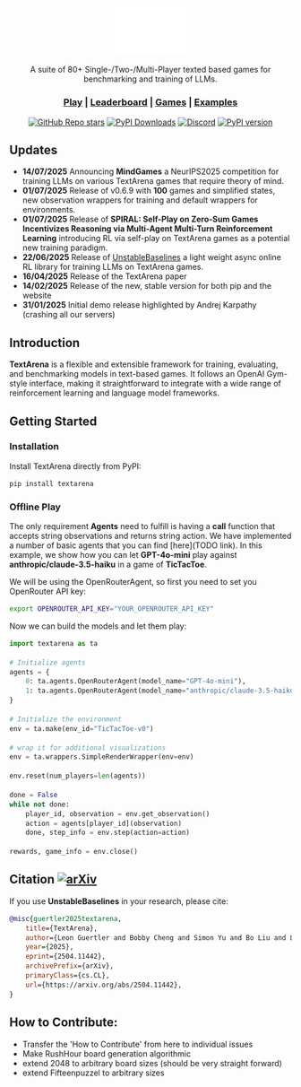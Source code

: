 <div align="center">
<picture>
  <source media="(prefers-color-scheme: light)" srcset="/docs/ta_black.svg">
  <img alt="TextArena logo" src="/docs/ta_white.svg" width="25%" height="25%">
</picture>
  
A suite of 80+ Single-/Two-/Multi-Player texted based games for benchmarking and training of LLMs.

<h3>

[Play](https://textarena.ai/play) | [Leaderboard](https://textarena.ai/leaderboard) | [Games](https://github.com/LeonGuertler/TextArena/blob/v0.6.9/textarena/envs/games/README.md) | [Examples](https://github.com/LeonGuertler/TextArena/examples)

</h3>

[![GitHub Repo stars](https://img.shields.io/github/stars/LeonGuertler/TextArena)](https://github.com/LeonGuertler/TextArena/stargazers)
[![PyPI Downloads](https://static.pepy.tech/badge/textarena)](https://pepy.tech/projects/textarena)
[![Discord](https://img.shields.io/discord/1257951838322561075?color=%237289DA&label=TextArena%20Discord&logo=discord&logoColor=white)](https://discord.gg/KPacHzK23e)
[![PyPI version](https://img.shields.io/pypi/v/textarena.svg)](https://pypi.org/project/textarena)

</div>

## Updates
* **14/07/2025** Announcing **MindGames** a NeurIPS2025 competition for training LLMs on various TextArena games that require theory of mind.
* **01/07/2025** Release of v0.6.9 with **100** games and simplified states, new observation wrappers for training and default wrappers for environments. 
* **01/07/2025** Release of __SPIRAL: Self-Play on Zero-Sum Games Incentivizes Reasoning via Multi-Agent Multi-Turn Reinforcement Learning__ introducing RL via self-play on TextArena games as a potential new training paradigm.
* **22/06/2025** Release of [UnstableBaselines](https://github.com/LeonGuertler/UnstableBaselines) a light weight async online RL library for training LLMs on TextArena games. 
* **16/04/2025** Release of the TextArena paper 
* **14/02/2025** Release of the new, stable version for both pip and the website
* **31/01/2025** Initial demo release highlighted by Andrej Karpathy (crashing all our servers)


## Introduction
**TextArena** is a flexible and extensible framework for training, evaluating, and benchmarking models in text-based games. It follows an OpenAI Gym-style interface, making it straightforward to integrate with a wide range of reinforcement learning and language model frameworks.


## Getting Started

### Installation
Install TextArena directly from PyPI:
```bash
pip install textarena
```

### Offline Play
The only requirement __Agents__ need to fulfill is having a __call__ function that accepts string observations and returns string action. We have implemented a number of basic agents that you can find [here](TODO link). In this example, we show how you can let **GPT-4o-mini** play against **anthropic/claude-3.5-haiku** in a game of __TicTacToe__.


We will be using the OpenRouterAgent, so first you need to set you OpenRouter API key:
```bash
export OPENROUTER_API_KEY="YOUR_OPENROUTER_API_KEY"
```

Now we can build the models and let them play:

```python
import textarena as ta

# Initialize agents
agents = {
    0: ta.agents.OpenRouterAgent(model_name="GPT-4o-mini"),
    1: ta.agents.OpenRouterAgent(model_name="anthropic/claude-3.5-haiku"),
}

# Initialize the environment
env = ta.make(env_id="TicTacToe-v0")

# wrap it for additional visualizations
env = ta.wrappers.SimpleRenderWrapper(env=env) 

env.reset(num_players=len(agents))

done = False
while not done:
    player_id, observation = env.get_observation()
    action = agents[player_id](observation)
    done, step_info = env.step(action=action)

rewards, game_info = env.close()
```



## Citation [![arXiv](https://img.shields.io/badge/arXiv-2504.11442-b31b1b.svg)](https://arxiv.org/abs/2504.11442)

If you use **UnstableBaselines** in your research, please cite:

```bibtex
@misc{guertler2025textarena,
    title={TextArena}, 
    author={Leon Guertler and Bobby Cheng and Simon Yu and Bo Liu and Leshem Choshen and Cheston Tan},
    year={2025},
    eprint={2504.11442},
    archivePrefix={arXiv},
    primaryClass={cs.CL},
    url={https://arxiv.org/abs/2504.11442}, 
}
```


## How to Contribute:
- Transfer the 'How to Contribute' from here to individual issues
- Make RushHour board generation algorithmic
- extend 2048 to arbitrary board sizes (should be very straight forward)
- extend Fifteenpuzzel to arbitrary sizes